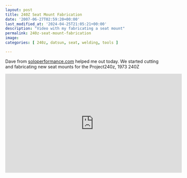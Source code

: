 ```yaml
---
layout: post
title: 240Z Seat Mount Fabrication
date: '2007-06-27T02:59:20+00:00'
last_modified_at: '2024-04-25T21:05:21+00:00'
description: "Video with my fabricating a seat mount"
permalink: 240z-seat-mount-fabrication
image: 
categories: [ 240z, datsun, seat, welding, tools ]

---
```


Dave from [soloperformance.com](https://www.soloperformance.com) helped me out today. We started cutting and fabricating new seat mounts for the Project240z, 1973 240Z

<iframe width="560" height="315" src="https://www.youtube.com/embed/6yys3sbo1kA?si=kRzQr2Wn4gUoG64G" title="YouTube video player" frameborder="0" allow="accelerometer; autoplay; clipboard-write; encrypted-media; gyroscope; picture-in-picture; web-share" referrerpolicy="strict-origin-when-cross-origin" allowfullscreen></iframe>
